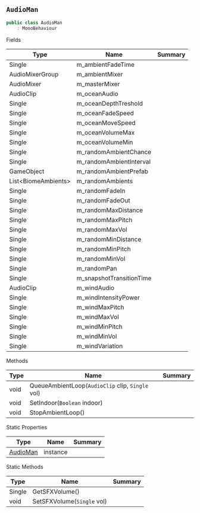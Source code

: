 ## `AudioMan`

```csharp
public class AudioMan
    : MonoBehaviour

```

Fields

| Type | Name | Summary | 
| --- | --- | --- | 
| Single | m_ambientFadeTime |  | 
| AudioMixerGroup | m_ambientMixer |  | 
| AudioMixer | m_masterMixer |  | 
| AudioClip | m_oceanAudio |  | 
| Single | m_oceanDepthTreshold |  | 
| Single | m_oceanFadeSpeed |  | 
| Single | m_oceanMoveSpeed |  | 
| Single | m_oceanVolumeMax |  | 
| Single | m_oceanVolumeMin |  | 
| Single | m_randomAmbientChance |  | 
| Single | m_randomAmbientInterval |  | 
| GameObject | m_randomAmbientPrefab |  | 
| List&lt;BiomeAmbients&gt; | m_randomAmbients |  | 
| Single | m_randomFadeIn |  | 
| Single | m_randomFadeOut |  | 
| Single | m_randomMaxDistance |  | 
| Single | m_randomMaxPitch |  | 
| Single | m_randomMaxVol |  | 
| Single | m_randomMinDistance |  | 
| Single | m_randomMinPitch |  | 
| Single | m_randomMinVol |  | 
| Single | m_randomPan |  | 
| Single | m_snapshotTransitionTime |  | 
| AudioClip | m_windAudio |  | 
| Single | m_windIntensityPower |  | 
| Single | m_windMaxPitch |  | 
| Single | m_windMaxVol |  | 
| Single | m_windMinPitch |  | 
| Single | m_windMinVol |  | 
| Single | m_windVariation |  | 


Methods

| Type | Name | Summary | 
| --- | --- | --- | 
| void | QueueAmbientLoop(`AudioClip` clip, `Single` vol) |  | 
| void | SetIndoor(`Boolean` indoor) |  | 
| void | StopAmbientLoop() |  | 


Static Properties

| Type | Name | Summary | 
| --- | --- | --- | 
| [AudioMan](./AudioMan.md) | instance |  | 


Static Methods

| Type | Name | Summary | 
| --- | --- | --- | 
| Single | GetSFXVolume() |  | 
| void | SetSFXVolume(`Single` vol) |  | 



